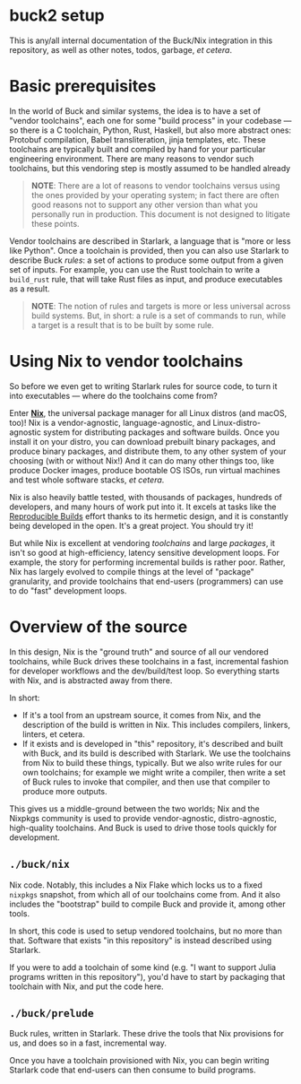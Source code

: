 # buck2 setup

This is any/all internal documentation of the Buck/Nix integration in this
repository, as well as other notes, todos, garbage, *et cetera*.

# Basic prerequisites

In the world of Buck and similar systems, the idea is to have a set of "vendor
toolchains", each one for some "build process" in your codebase &mdash; so there
is a C toolchain, Python, Rust, Haskell, but also more abstract ones: Protobuf
compilation, Babel transliteration, jinja templates, etc. These toolchains are
typically built and compiled by hand for your particular engineering
environment. There are many reasons to vendor such toolchains, but this
vendoring step is mostly assumed to be handled already

> **NOTE**: There are a lot of reasons to vendor toolchains versus using the
> ones provided by your operating system; in fact there are often good reasons
> not to support any other version than what you personally run in production.
> This document is not designed to litigate these points.

Vendor toolchains are described in Starlark, a language that is "more or less
like Python". Once a toolchain is provided, then you can also use Starlark to
describe Buck *rules*: a set of actions to produce some output from a given set
of inputs. For example, you can use the Rust toolchain to write a `build_rust`
rule, that will take Rust files as input, and produce executables as a result.

> **NOTE**: The notion of rules and targets is more or less universal across
> build systems. But, in short: a rule is a set of commands to run, while a
> target is a result that is to be built by some rule.

# Using Nix to vendor toolchains

So before we even get to writing Starlark rules for source code, to turn it into
executables &mdash; where do the toolchains come from?

Enter **[Nix]**, the universal package manager for all Linux distros (and macOS,
too)! Nix is a vendor-agnostic, language-agnostic, and Linux-distro-agnostic
system for distributing packages and software builds. Once you install it on
your distro, you can download prebuilt binary packages, and produce binary
packages, and distribute them, to any other system of your choosing (with or
without Nix!) And it can do many other things too, like produce Docker images,
produce bootable OS ISOs, run virtual machines and test whole software stacks,
*et cetera*.

Nix is also heavily battle tested, with thousands of packages, hundreds of
developers, and many hours of work put into it. It excels at tasks like the
[Reproducible Builds] effort thanks to its hermetic design, and it is constantly
being developed in the open. It's a great project. You should try it!

But while Nix is excellent at vendoring *toolchains* and large *packages*, it
isn't so good at high-efficiency, latency sensitive development loops. For
example, the story for performing incremental builds is rather poor. Rather, Nix
has largely evolved to compile things at the level of "package" granularity, and
provide toolchains that end-users (programmers) can use to do "fast" development
loops.

[Nix]: https://nixos.org
[Reproducible Builds]: https://reproducible-builds.org/

# Overview of the source

In this design, Nix is the "ground truth" and source of all our vendored
toolchains, while Buck drives these toolchains in a fast, incremental fashion
for developer workflows and the dev/build/test loop. So everything starts with
Nix, and is abstracted away from there.

In short:

- If it's a tool from an upstream source, it comes from Nix, and the description
  of the build is written in Nix. This includes compilers, linkers, linters, et
  cetera.
- If it exists and is developed in "this" repository, it's described and built
  with Buck, and its build is described with Starlark. We use the toolchains
  from Nix to build these things, typically. But we also write rules for our own
  toolchains; for example we might write a compiler, then write a set of Buck
  rules to invoke that compiler, and then use that compiler to produce more
  outputs.

This gives us a middle-ground between the two worlds; Nix and the Nixpkgs
community is used to provide vendor-agnostic, distro-agnostic, high-quality
toolchains. And Buck is used to drive those tools quickly for development.

## `./buck/nix`

Nix code. Notably, this includes a Nix Flake which locks us to a fixed `nixpkgs`
snapshot, from which all of our toolchains come from. And it also includes the
"bootstrap" build to compile Buck and provide it, among other tools.

In short, this code is used to setup vendored toolchains, but no more than that.
Software that exists "in this repository" is instead described using Starlark.

If you were to add a toolchain of some kind (e.g. "I want to support Julia
programs written in this repository"), you'd have to start by packaging that
toolchain with Nix, and put the code here.

## `./buck/prelude`

Buck rules, written in Starlark. These drive the tools that Nix provisions for
us, and does so in a fast, incremental way.

Once you have a toolchain provisioned with Nix, you can begin writing Starlark
code that end-users can then consume to build programs.
